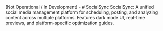 (Not Operational / In Development) - # SocialSync
SocialSync: A unified social media management platform for scheduling, posting, and analyzing content across multiple platforms. Features dark mode UI, real-time previews, and platform-specific optimization guides.
